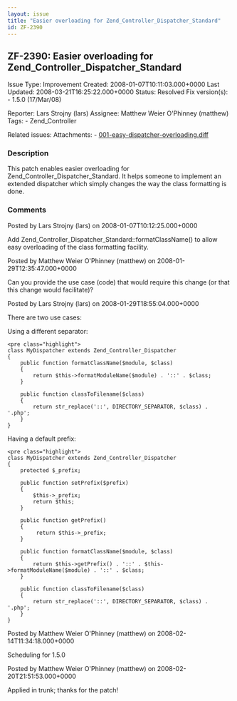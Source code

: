 ```yaml
---
layout: issue
title: "Easier overloading for Zend_Controller_Dispatcher_Standard"
id: ZF-2390
---
```


ZF-2390: Easier overloading for Zend\_Controller\_Dispatcher\_Standard
----------------------------------------------------------------------

 Issue Type: Improvement Created: 2008-01-07T10:11:03.000+0000 Last Updated: 2008-03-21T16:25:22.000+0000 Status: Resolved Fix version(s): - 1.5.0 (17/Mar/08)
 
 Reporter:  Lars Strojny (lars)  Assignee:  Matthew Weier O'Phinney (matthew)  Tags: - Zend\_Controller
 
 Related issues: 
 Attachments: - [001-easy-dispatcher-overloading.diff](/issues/secure/attachment/11050/001-easy-dispatcher-overloading.diff)
 
### Description

This patch enables easier overloading for Zend\_Controller\_Dispatcher\_Standard. It helps someone to implement an extended dispatcher which simply changes the way the class formatting is done.

 

 

### Comments

Posted by Lars Strojny (lars) on 2008-01-07T10:12:25.000+0000

Add Zend\_Controller\_Dispatcher\_Standard::formatClassName() to allow easy overloading of the class formatting facility.

 

 

Posted by Matthew Weier O'Phinney (matthew) on 2008-01-29T12:35:47.000+0000

Can you provide the use case (code) that would require this change (or that this change would facilitate)?

 

 

Posted by Lars Strojny (lars) on 2008-01-29T18:55:04.000+0000

There are two use cases:

Using a different separator:

 
    <pre class="highlight">
    class MyDispatcher extends Zend_Controller_Dispatcher
    {
        public function formatClassName($module, $class)
        {
            return $this->formatModuleName($module) . '::' . $class;
        }
    
        public function classToFilename($class)
        {
            return str_replace('::', DIRECTORY_SEPARATOR, $class) . '.php';
        }
    }


Having a default prefix:

 
    <pre class="highlight">
    class MyDispatcher extends Zend_Controller_Dispatcher
    {
        protected $_prefix;
    
        public function setPrefix($prefix)
        {
            $this->_prefix;
            return $this;
        }
    
        public function getPrefix()
        {
             return $this->_prefix;
        }
    
        public function formatClassName($module, $class)
        {
            return $this->getPrefix() . '::' . $this->formatModuleName($module) . '::' . $class;
        }
    
        public function classToFilename($class)
        {
            return str_replace('::', DIRECTORY_SEPARATOR, $class) . '.php';
        }
    }


 

 

Posted by Matthew Weier O'Phinney (matthew) on 2008-02-14T11:34:18.000+0000

Scheduling for 1.5.0

 

 

Posted by Matthew Weier O'Phinney (matthew) on 2008-02-20T21:51:53.000+0000

Applied in trunk; thanks for the patch!

 

 